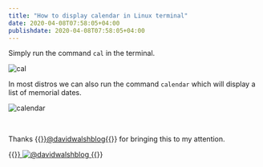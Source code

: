```yaml
---
title: "How to display calendar in Linux terminal"
date: 2020-04-08T07:58:05+04:00
publishdate: 2020-04-08T07:58:05+04:00
---
```



Simply run the command `cal` in the terminal.

![cal](https://res.cloudinary.com/oorkan/image/upload/v1587322819/blog/img/topics/linux/cal_sdgbis.jpg)

In most distros we can also run the command `calendar` which will display a list of memorial dates.

![calendar](https://res.cloudinary.com/oorkan/image/upload/v1587322870/blog/img/topics/linux/calendar_dlu7ep.jpg)

&nbsp;

Thanks {{<a href="https://twitter.com/davidwalshblog" target="_blank" rel="noopener noreferrer">}}@davidwalshblog{{</a>}} for bringing this to my attention.

{{<a href="https://twitter.com/davidwalshblog" target="_blank" rel="noopener noreferrer">}}
![@davidwalshblog](https://res.cloudinary.com/oorkan/image/upload/v1587322963/blog/img/topics/linux/davidwalshblog_oafgot.jpg)
{{</a>}}
